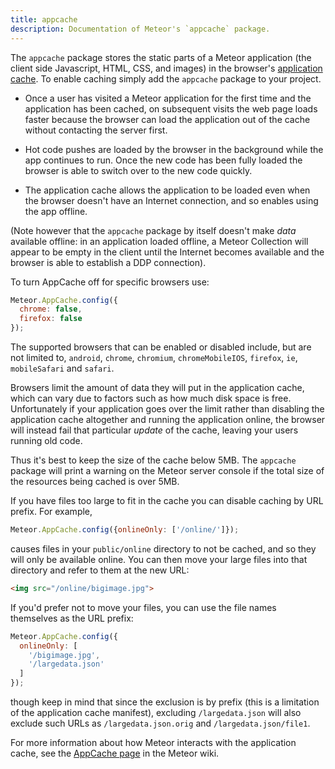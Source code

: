 ```yaml
---
title: appcache
description: Documentation of Meteor's `appcache` package.
---
```


The `appcache` package stores the static parts of a Meteor application
(the client side Javascript, HTML, CSS, and images) in the browser's
[application cache](https://en.wikipedia.org/wiki/AppCache). To enable
caching simply add the `appcache` package to your project.

* Once a user has visited a Meteor application for the first time and
  the application has been cached, on subsequent visits the web page
  loads faster because the browser can load the application out of the
  cache without contacting the server first.

* Hot code pushes are loaded by the browser in the background while the
  app continues to run.  Once the new code has been fully loaded the
  browser is able to switch over to the new code quickly.

* The application cache allows the application to be loaded even when
  the browser doesn't have an Internet connection, and so enables using
  the app offline.

(Note however that the `appcache` package by itself doesn't make
*data* available offline: in an application loaded offline, a Meteor
Collection will appear to be empty in the client until the Internet
becomes available and the browser is able to establish a DDP
connection).

To turn AppCache off for specific browsers use:

```js
Meteor.AppCache.config({
  chrome: false,
  firefox: false
});
```

The supported browsers that can be enabled or disabled include, but are
not limited to, `android`, `chrome`, `chromium`, `chromeMobileIOS`,
`firefox`, `ie`, `mobileSafari` and `safari`.

Browsers limit the amount of data they will put in the application
cache, which can vary due to factors such as how much disk space is
free.  Unfortunately if your application goes over the limit rather
than disabling the application cache altogether and running the
application online, the browser will instead fail that particular
*update* of the cache, leaving your users running old code.

Thus it's best to keep the size of the cache below 5MB.  The
`appcache` package will print a warning on the Meteor server console
if the total size of the resources being cached is over 5MB.

If you have files too large to fit in the cache you can disable
caching by URL prefix.  For example,

```js
Meteor.AppCache.config({onlineOnly: ['/online/']});
```

causes files in your `public/online` directory to not be cached, and
so they will only be available online.  You can then move your large
files into that directory and refer to them at the new URL:

```html
<img src="/online/bigimage.jpg">
```

If you'd prefer not to move your files, you can use the file names
themselves as the URL prefix:

```js
Meteor.AppCache.config({
  onlineOnly: [
    '/bigimage.jpg',
    '/largedata.json'
  ]
});
```

though keep in mind that since the exclusion is by prefix (this is a
limitation of the application cache manifest), excluding
`/largedata.json` will also exclude such URLs as
`/largedata.json.orig` and `/largedata.json/file1`.

For more information about how Meteor interacts with the application
cache, see the
[AppCache page](https://github.com/meteor/meteor/wiki/AppCache)
in the Meteor wiki.
